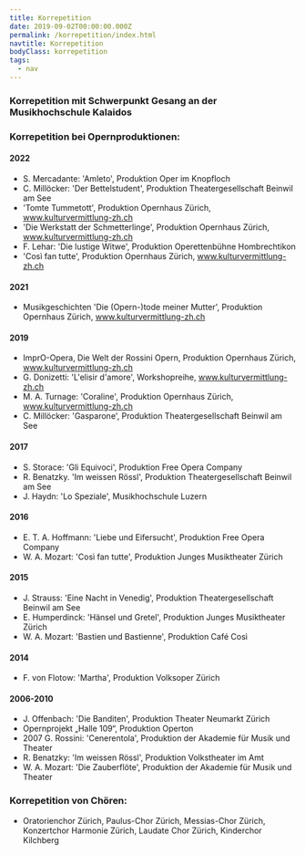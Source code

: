 ```yaml
---
title: Korrepetition
date: 2019-09-02T00:00:00.000Z
permalink: /korrepetition/index.html
navtitle: Korrepetition
bodyClass: korrepetition
tags:
  - nav
---
```

### Korrepetition mit Schwerpunkt Gesang an der Musikhochschule Kalaidos

### Korrepetition bei Opernproduktionen:

#### 2022

* S. Mercadante: 'Amleto', Produktion Oper im Knopfloch
* C. Millöcker: 'Der Bettelstudent', Produktion Theatergesellschaft Beinwil am See 
* 'Tomte Tummetott', Produktion Opernhaus Zürich, www.kulturvermittlung-zh.ch
* 'Die Werkstatt der Schmetterlinge', Produktion Opernhaus Zürich, www.kulturvermittlung-zh.ch
* F. Lehar: 'Die lustige Witwe', Produktion Operettenbühne Hombrechtikon 
* 'Così fan tutte', Produktion Opernhaus Zürich, www.kulturvermittlung-zh.ch

#### 2021

* Musikgeschichten 'Die (Opern-)tode meiner Mutter', Produktion Opernhaus Zürich, www.kulturvermittlung-zh.ch

#### 2019

* ImprO-Opera, Die Welt der Rossini Opern, Produktion Opernhaus Zürich, www.kulturvermittlung-zh.ch
* G. Donizetti: 'L'elisir d'amore',  Workshopreihe, www.kulturvermittlung-zh.ch
* M. A. Turnage: 'Coraline', Produktion Opernhaus Zürich, www.kulturvermittlung-zh.ch
* C. Millöcker: 'Gasparone', Produktion Theatergesellschaft Beinwil am See

#### 2017

* S. Storace: 'Gli Equivoci', Produktion Free Opera Company
* R. Benatzky. 'Im weissen Rössl', Produktion Theatergesellschaft Beinwil am See
* J. Haydn: 'Lo Speziale', Musikhochschule Luzern

#### 2016

* E. T. A. Hoffmann: 'Liebe und Eifersucht', Produktion Free Opera Company
* W. A. Mozart: 'Così fan tutte', Produktion Junges Musiktheater Zürich

#### 2015

* J. Strauss: 'Eine Nacht in Venedig', Produktion Theatergesellschaft Beinwil am See
* E. Humperdinck: 'Hänsel und Gretel', Produktion Junges Musiktheater Zürich
* W. A. Mozart: 'Bastien und Bastienne', Produktion Café Così

#### 2014

* F. von Flotow: 'Martha', Produktion Volksoper Zürich

#### 2006-2010

* J. Offenbach: 'Die Banditen', Produktion Theater Neumarkt Zürich
* Opernprojekt „Halle 109“, Produktion Operton
* 2007 G. Rossini: 'Cenerentola', Produktion der Akademie für Musik und Theater
* R. Benatzky: 'Im weissen Rössl', Produktion Volkstheater im Amt
* W. A. Mozart: 'Die Zauberflöte', Produktion der Akademie für Musik und Theater

### Korrepetition von Chören:

* Oratorienchor Zürich, Paulus-Chor Zürich, Messias-Chor Zürich, Konzertchor Harmonie Zürich, Laudate Chor Zürich, Kinderchor Kilchberg
